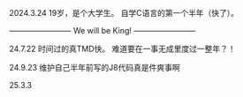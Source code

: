 2024.3.24
  19岁，是个大学生。
  自学C语言的第一个半年（快了）。
  
———————— We will be King! ————————

24.7.22
  时间过的真TMD快。
  难道要在一事无成里度过一整年？！

24.9.23
  维护自己半年前写的J8代码真是件爽事啊

25.3.3
  